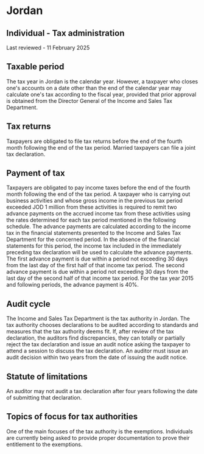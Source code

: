 # Jordan
## Individual - Tax administration
Last reviewed - 11 February 2025
## Taxable period
The tax year in Jordan is the calendar year. However, a taxpayer who closes one's accounts on a date other than the end of the calendar year may calculate one's tax according to the fiscal year, provided that prior approval is obtained from the Director General of the Income and Sales Tax Department.
## Tax returns
Taxpayers are obligated to file tax returns before the end of the fourth month following the end of the tax period.
Married taxpayers can file a joint tax declaration.
## Payment of tax
Taxpayers are obligated to pay income taxes before the end of the fourth month following the end of the tax period.
A taxpayer who is carrying out business activities and whose gross income in the previous tax period exceeded JOD 1 million from these activities is required to remit two advance payments on the accrued income tax from these activities using the rates determined for each tax period mentioned in the following schedule. The advance payments are calculated according to the income tax in the financial statements presented to the Income and Sales Tax Department for the concerned period. In the absence of the financial statements for this period, the income tax included in the immediately preceding tax declaration will be used to calculate the advance payments.
The first advance payment is due within a period not exceeding 30 days from the last day of the first half of that income tax period.
The second advance payment is due within a period not exceeding 30 days from the last day of the second half of that income tax period.
For the tax year 2015 and following periods, the advance payment is 40%.
## Audit cycle
The Income and Sales Tax Department is the tax authority in Jordan.
The tax authority chooses declarations to be audited according to standards and measures that the tax authority deems fit. If, after review of the tax declaration, the auditors find discrepancies, they can totally or partially reject the tax declaration and issue an audit notice asking the taxpayer to attend a session to discuss the tax declaration. An auditor must issue an audit decision within two years from the date of issuing the audit notice.
## Statute of limitations
An auditor may not audit a tax declaration after four years following the date of submitting that declaration.
## Topics of focus for tax authorities
One of the main focuses of the tax authority is the exemptions. Individuals are currently being asked to provide proper documentation to prove their entitlement to the exemptions.
